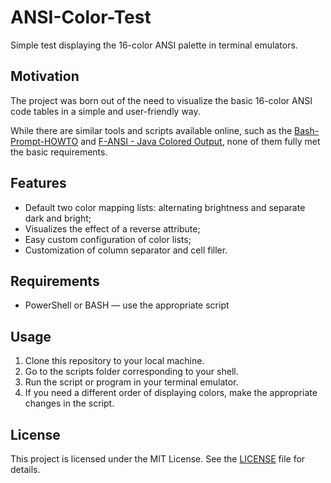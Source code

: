 # ANSI-Color-Test
Simple test displaying the 16-color ANSI palette in terminal emulators.

## Motivation
The project was born out of the need to visualize the basic 16-color ANSI code tables in a simple and user-friendly way.

While there are similar tools and scripts available online, such as the [Bash-Prompt-HOWTO](https://tldp.org/HOWTO/Bash-Prompt-HOWTO/x329.html) and [F-ANSI - Java Colored Output](https://github.com/dimo414/f-ansi), none of them fully met the basic requirements.

## Features
* Default two color mapping lists: alternating brightness and separate dark and bright;
* Visualizes the effect of a reverse attribute;
* Easy custom configuration of color lists;
* Customization of column separator and cell filler.

## Requirements
* PowerShell or BASH — use the appropriate script

## Usage
1. Clone this repository to your local machine.
2. Go to the scripts folder corresponding to your shell.
3. Run the script or program in your terminal emulator.
4. If you need a different order of displaying colors, make the appropriate changes in the script.

## License
This project is licensed under the MIT License. See the [LICENSE](LICENSE) file for details.
